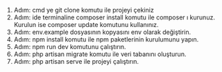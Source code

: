 1. Adım: cmd ye git clone komutu ile projeyi çekiniz
2. Adım: ide terminaline composer install komutu ile composer ı kurunuz. Kurulun ise composer update komutunu kullanınız.
3. Adım: env.example dosyasının kopyasını env olarak değiştirin.
4. Adım: npm install komutu ile npm paketlerinin kurulumunu yapın.
5. Adım: npm run dev komutunu çalıştırın.
6. Adım: php artisan migrate komutu ile veri tabanını oluşturun.
7. Adım: php artisan serve ile projeyi çalıştırın.

